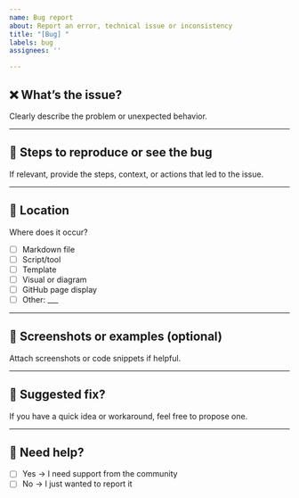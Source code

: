```yaml
---
name: Bug report
about: Report an error, technical issue or inconsistency
title: "[Bug] "
labels: bug
assignees: ''

---
```


## ❌ What’s the issue?

Clearly describe the problem or unexpected behavior.

---

## 🧪 Steps to reproduce or see the bug

If relevant, provide the steps, context, or actions that led to the issue.

---

## 📍 Location

Where does it occur?

- [ ] Markdown file
- [ ] Script/tool
- [ ] Template
- [ ] Visual or diagram
- [ ] GitHub page display
- [ ] Other: ___

---

## 📸 Screenshots or examples (optional)

Attach screenshots or code snippets if helpful.

---

## 💬 Suggested fix?

If you have a quick idea or workaround, feel free to propose one.

---

## 🧠 Need help?

- [ ] Yes → I need support from the community
- [ ] No → I just wanted to report it
